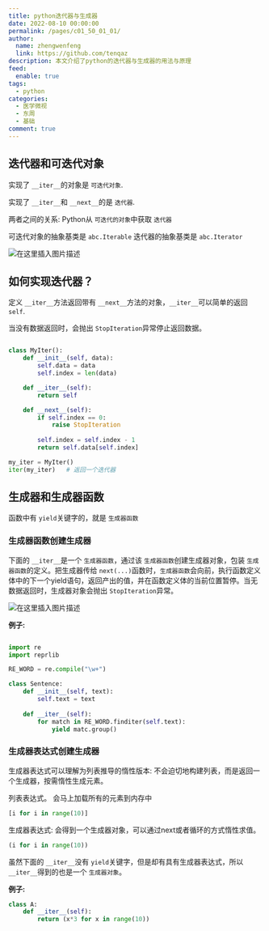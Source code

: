 ```yaml
---
title: python迭代器与生成器
date: 2022-08-10 00:00:00
permalink: /pages/c01_50_01_01/
author: 
  name: zhengwenfeng
  link: https://github.com/tenqaz
description: 本文介绍了python的迭代器与生成器的用法与原理
feed: 
  enable: true
tags: 
  - python
categories: 
  - 医学微视
  - 东周
  - 基础
comment: true
---
```

## 迭代器和可迭代对象

实现了 `__iter__`的对象是 `可迭代对象`.

实现了 `__iter__`和 `__next__`的是 `迭代器`.

两者之间的关系: Python从 `可迭代的对象`中获取 `迭代器`

可迭代对象的抽象基类是 `abc.Iterable`
迭代器的抽象基类是 `abc.Iterator`

![在这里插入图片描述](https://gcore.jsdelivr.net/gh/tenqaz/BLOG-CDN@main/1604801659428.png#crop=0&crop=0&crop=1&crop=1&id=Wm3Ir&originalType=binary&ratio=1&rotation=0&showTitle=false&status=done&style=none&title=)

## 如何实现迭代器？

定义 `__iter__`方法返回带有 `__next__`方法的对象，`__iter__`可以简单的返回 `self`.

当没有数据返回时，会抛出 `StopIteration`异常停止返回数据。

```python

class MyIter():
    def __init__(self, data):
        self.data = data
        self.index = len(data)

    def __iter__(self):
        return self

    def __next__(self):
        if self.index == 0:
            raise StopIteration
  
        self.index = self.index - 1
        return self.data[self.index]

my_iter = MyIter()
iter(my_iter)   # 返回一个迭代器

```

## 生成器和生成器函数

函数中有 `yield`关键字的，就是 `生成器函数`

### 生成器函数创建生成器

下面的 `__iter__`是一个 `生成器函数`，通过该 `生成器函数`创建生成器对象，包装 `生成器函数`的定义。把生成器传给 `next(...)`函数时，`生成器函数`会向前，执行函数定义体中的下一个yield语句，返回产出的值，并在函数定义体的当前位置暂停。当无数据返回时，生成器对象会抛出 `StopIteration`异常。

![在这里插入图片描述](https://gcore.jsdelivr.net/gh/tenqaz/BLOG-CDN@main/1604801717175.png#crop=0&crop=0&crop=1&crop=1&id=aKP8P&originHeight=333&originWidth=1092&originalType=binary&ratio=1&rotation=0&showTitle=false&status=done&style=none&title=)

**例子:**

```python

import re
import reprlib

RE_WORD = re.compile("\w+")

class Sentence:
    def __init__(self, text):
        self.text = text
  
    def __iter__(self):
        for match in RE_WORD.finditer(self.text):
            yield matc.group()
```

### 生成器表达式创建生成器

生成器表达式可以理解为列表推导的惰性版本: 不会迫切地构建列表，而是返回一个生成器，按需惰性生成元素。

列表表达式。 会马上加载所有的元素到内存中

```python
[i for i in range(10)]
```

生成器表达式: 会得到一个生成器对象，可以通过next或者循环的方式惰性求值。

```python
(i for i in range(10))
```

虽然下面的 `__iter__`没有 `yield`关键字，但是却有具有生成器表达式，所以 `__iter__`得到的也是一个 `生成器对象`。

**例子:**

```python
class A:
    def __iter__(self):
        return (x*3 for x in range(10))
```
